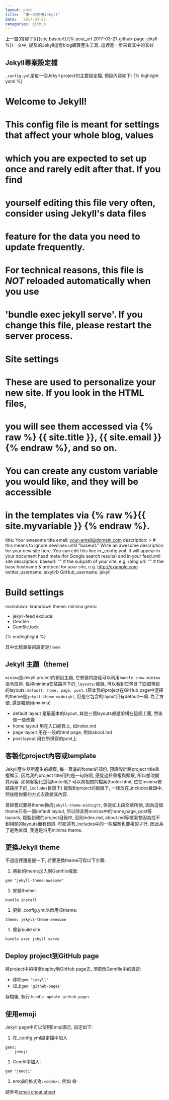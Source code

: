 ```yaml
---
layout: post
title:  "第一次使用Jekyll"
date:   2017-03-22
categories: github
---
```

上一篇的[契子]({{site.baseurl}}{% post_url 2017-03-21-github-page-jekyll %})一文中, 提及的Jekyll這套blog網頁產生工具, 這裡進一步來看其中的玄妙

## Jekyll專案設定檔

`_config.yml`是每一個Jekyll project的主要設定檔, 預設內容如下:
{% highlight yaml %}
# Welcome to Jekyll!
#
# This config file is meant for settings that affect your whole blog, values
# which you are expected to set up once and rarely edit after that. If you find
# yourself editing this file very often, consider using Jekyll's data files
# feature for the data you need to update frequently.
#
# For technical reasons, this file is *NOT* reloaded automatically when you use
# 'bundle exec jekyll serve'. If you change this file, please restart the server process.

# Site settings
# These are used to personalize your new site. If you look in the HTML files,
# you will see them accessed via {% raw %} {{ site.title }}, {{ site.email }} {% endraw %}, and so on.
# You can create any custom variable you would like, and they will be accessible
# in the templates via {% raw %}{{ site.myvariable }} {% endraw %}.
title: Your awesome title
email: your-email@domain.com
description: > # this means to ignore newlines until "baseurl:"
  Write an awesome description for your new site here. You can edit this
  line in _config.yml. It will appear in your document head meta (for
  Google search results) and in your feed.xml site description.
baseurl: "" # the subpath of your site, e.g. /blog
url: "" # the base hostname & protocol for your site, e.g. http://example.com
twitter_username: jekyllrb
GitHub_username:  jekyll

# Build settings
markdown: kramdown
theme: minima
gems:
  - jekyll-feed
exclude:
  - Gemfile
  - Gemfile.lock

{% endhighlight %}

其中比較重要的設定是`theme` 

## Jekyll 主題（theme)

`minima`是Jekyll project的預設主題, 它安裝的路徑可以利用`bundle show minima`指令取得. 
檢視minima安裝路徑下的`_layouts/`目錄, 可以看到它包含了四個預設的layouts: `default, home, page, post`. 
(原本我的project在GitHub page中選擇的theme是`jekyll-theme-midnight`, 但是它包含的layout只有default一項. 為了方便, 還是繼續用minima)

- default layout 是最基本的layout, 其他三個layouts都是架構在這個上面, 然後做一些改變
- home layout 用在入口網頁上, 如index.md
- page layout 用在一般的html page, 例如about.md
- post layout 用在所撰寫的post上

## 客製化project內容或template

Jekyll產生器所產生的網頁, 每一頁底的footer的部份, 預設設計將project title重複顯示, 因為我的project title用的是一句詩詞, 
感覺過於重複與顯眼, 所以想改變其內容. 如何客製化這個footer呢? 可以將相關的檔案(footer.html, 位在minima安裝路徑下的`_includes`目錄下)
複製到project的目錄下, 一樣放在_includes目錄中, 然後隨你要的方式去改變其內容. 

曾經嘗試要將theme換成`jekyll-theme-midnight`, 但是如上段文章所說, 因為這個theme只有一個default layout, 
所以除非將minima中的home,page, post等layouts, 複製到我的project目錄中, 
否則index.md, about.md等檔案會因為找不到相關的layouts而有錯誤. 可能還有_includes中的一些檔案也要複製才行. 因此為了避免麻煩,
我還是沿用minima theme. 

## 更換Jekyll theme

不過這裡還是提一下, 若要更換theme可採以下步驟:
1. 將新的theme加入到Gemfile檔案:
```
gem "jekyll-theme-awesome"
```
1. 安裝theme:
```
bundle install
```
1. 更新_config.yml以啟用該theme:
```
theme: jekyll-theme-awesome
```
1. 重新build site:
```
bundle exec jekyll serve
```

## Deploy project到GitHub page
將project中的檔案deploy到GitHub page去, 須更改Gemfile中的設定:
- 移除`gem "jekyll"`
- 加上`gem 'github-pages'`

存檔後, 執行 `bundle update github-pages`

## 使用emoji 

Jekyll page中可以使用Emoji圖示, 設定如下:
1. 在_config.yml設定檔中加入
```
gems:
  - jemoji
```
1. Gemfil中加入:
```
gem 'jemoji'
```
1. emoji的格式為`:<code>:`, 例如 :sweat_smile: 

請參考[emoji cheat sheet](https://www.webpagefx.com/tools/emoji-cheat-sheet/)


